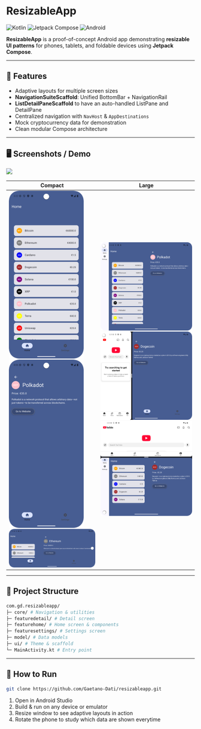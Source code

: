 # ResizableApp

![Kotlin](https://img.shields.io/badge/Kotlin-FF5722?style=flat-square&logo=kotlin)
![Jetpack Compose](https://img.shields.io/badge/Jetpack%20Compose-4285F4?style=flat-square&logo=android)
![Android](https://img.shields.io/badge/Android-3DDC84?style=flat-square&logo=android)

**ResizableApp** is a proof-of-concept Android app demonstrating **resizable UI patterns** for phones, tablets, and foldable devices using **Jetpack Compose**.

---

## 🎯 Features

- Adaptive layouts for multiple screen sizes
- **NavigationSuiteScaffold**: Unified BottomBar + NavigationRail
- **ListDetailPaneScaffold** to have an auto-handled ListPane and DetailPane
- Centralized navigation with `NavHost` & `AppDestinations`
- Mock cryptocurrency data for demonstration
- Clean modular Compose architecture

---

## 🖥 Screenshots / Demo

<img src="media/sample.gif" width="500" />

<table>
  <thead>
    <tr>
      <th scope="col">Compact</th>
      <th scope="col">Large</th>
    </tr>
  </thead>
  <tbody>
    <tr>
      <td>
        <img src="media/compact-portrait.png" width="200" />
        <img src="media/compact-portrait-details.png" width="200" />
        <img src="media/compact-landscape.png" width="450" />
      </td>
      <td>
        <img src="media/large-portrait.png" width="250" />
        <img src="media/large-portrait-split-screen.png" width="250" />
        <img src="media/large-landscape-split-screen.png" width="500" />
      </td>
    </tr>
  </tbody>
</table>

---

## 📁 Project Structure

```bash
com.gd.resizableapp/
├─ core/ # Navigation & utilities
├─ featuredetail/ # Detail screen
├─ featurehome/ # Home screen & components
├─ featuresettings/ # Settings screen
├─ model/ # Data models
├─ ui/ # Theme & scaffold
└─ MainActivity.kt # Entry point
```

---

## 🚀 How to Run

```bash
git clone https://github.com/Gaetano-Dati/resizableapp.git
```

1. Open in Android Studio
2. Build & run on any device or emulator
3. Resize window to see adaptive layouts in action
4. Rotate the phone to study which data are shown everytime

